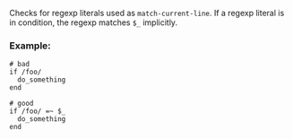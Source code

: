 Checks for regexp literals used as `match-current-line`.
If a regexp literal is in condition, the regexp matches `$_` implicitly.

### Example:
    # bad
    if /foo/
      do_something
    end

    # good
    if /foo/ =~ $_
      do_something
    end